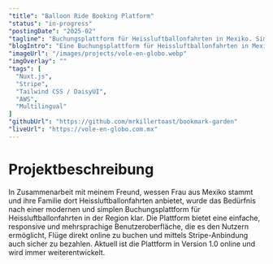 ```yaml
---
"title": "Balloon Ride Booking Platform"
"status": "in-progress"
"postingDate": "2025-02"
"tagline": "Buchungsplattform für Heissluftballonfahrten in Mexiko. Simple, responsive und mehrsprachig."
"blogIntro": "Eine Buchungsplattform für Heissluftballonfahrten in Mexiko, die mit Nuxt.js und Tailwind CSS entwickelt wurde. Die Plattform ist einfach zu bedienen, responsiv und mehrsprachig. Sie bietet eine nahtlose Integration von Stripe für Zahlungen und nutzt AWS für die Speicherung von Bildern."
"imageUrl": "/images/projects/vole-en-globo.webp"
"imgOverlay": ""
"tags": [
  "Nuxt.js",
  "Stripe",
  "Tailwind CSS / DaisyUI",
  "AWS",
  "Multilingual"
]
"githubUrl": "https://github.com/mrkillertoast/bookmark-garden"
"liveUrl": "https://vole-en-globo.com.mx"
---
```


# Projektbeschreibung

In Zusammenarbeit mit meinem Freund, wessen Frau aus Mexiko stammt und ihre Familie dort Heissluftballonfahrten
anbietet, wurde das Bedürfnis nach einer modernen und simplen Buchungsplattform für Heissluftballonfahrten in der Region
klar. Die Plattform bietet eine einfache, responsive und mehrsprachige Benutzeroberfläche, die es den Nutzern
ermöglicht, Flüge direkt online zu buchen und mittels Stripe-Anbindung auch sicher zu bezahlen. Aktuell ist die
Plattform in Version 1.0 online und wird immer weiterentwickelt.
